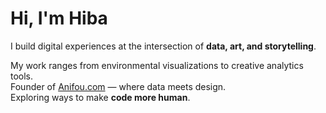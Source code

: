 # Hi, I'm Hiba

I build digital experiences at the intersection of **data, art, and storytelling**.

My work ranges from environmental visualizations to creative analytics tools.  
Founder of [Anifou.com](https://www.anifou.com) — where data meets design.  
Exploring ways to make **code more human**.
